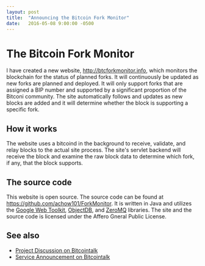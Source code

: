 ```yaml
---
layout: post
title:  "Announcing the Bitcoin Fork Monitor"
date:   2016-05-08 9:00:00 -0500
---
```

# The Bitcoin Fork Monitor

I have created a new website, http://btcforkmonitor.info, which monitors the blockchain for the status of planned forks. It will continuously be updated as new forks are planned and deployed. It will only support forks that are assigned a BIP number and supported by a significant proportion of the Bitconi community. The site automatically follows and updates as new blocks are added and it will determine whether the block is supporting a specific fork.

## How it works

The website uses a bitcoind in the background to receive, validate, and relay blocks to the actual site process. The site's servlet backend will receive the block and examine the raw block data to determine which fork, if any, that the block supports.

## The source code

This website is open source. The source code can be found at https://github.com/achow101/ForkMonitor. It is written in Java and utilizes the [Google Web Toolkit](gwtproject.org), [ObjectDB](objectdb.com), and [ZeroMQ](zeromq.org) libraries. The site and the source code is licensed under the Affero Gneral Public License.

## See also

 - [Project Discussion on Bitcointalk](https://bitcointalk.org/index.php?topic=1458929.0)
 - [Service Announcement on Bitcointalk](https://bitcointalk.org/index.php?topic=1456884.0)